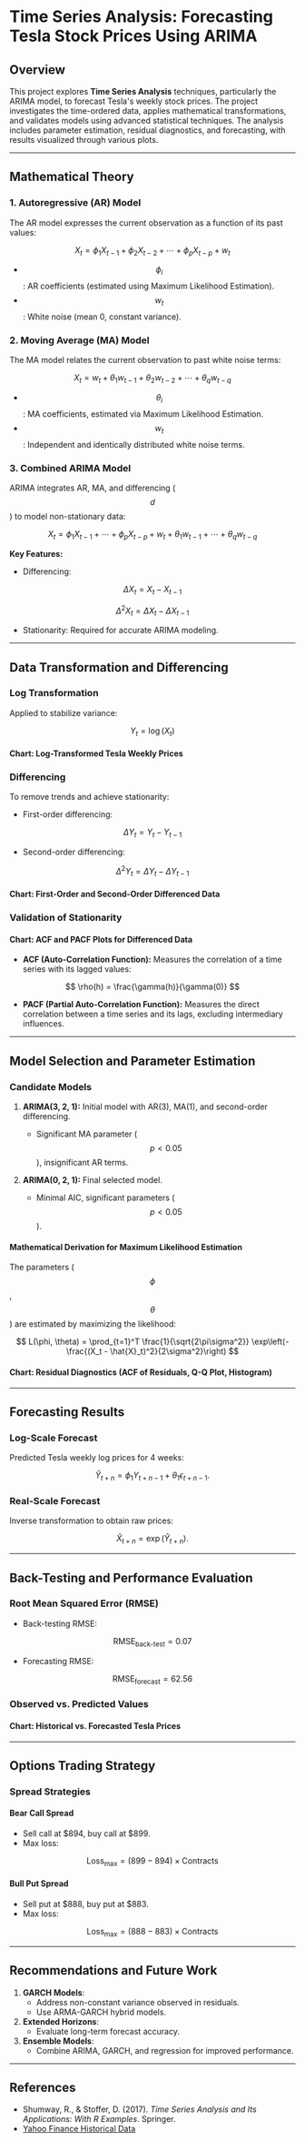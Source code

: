 # Time Series Analysis: Forecasting Tesla Stock Prices Using ARIMA

## Overview
This project explores **Time Series Analysis** techniques, particularly the ARIMA model, to forecast Tesla's weekly stock prices. The project investigates the time-ordered data, applies mathematical transformations, and validates models using advanced statistical techniques. The analysis includes parameter estimation, residual diagnostics, and forecasting, with results visualized through various plots.

---

## Mathematical Theory

### 1. **Autoregressive (AR) Model**
The AR model expresses the current observation as a function of its past values:

$$
X_t = \phi_1 X_{t-1} + \phi_2 X_{t-2} + \cdots + \phi_p X_{t-p} + w_t
$$

- $$\phi_i$$: AR coefficients (estimated using Maximum Likelihood Estimation).
- $$w_t$$: White noise (mean 0, constant variance).

### 2. **Moving Average (MA) Model**
The MA model relates the current observation to past white noise terms:

$$
X_t = w_t + \theta_1 w_{t-1} + \theta_2 w_{t-2} + \cdots + \theta_q w_{t-q}
$$

- $$\theta_i$$: MA coefficients, estimated via Maximum Likelihood Estimation.
- $$w_t$$: Independent and identically distributed white noise terms.

### 3. **Combined ARIMA Model**
ARIMA integrates AR, MA, and differencing ($$d$$) to model non-stationary data:

$$
X_t = \phi_1 X_{t-1} + \cdots + \phi_p X_{t-p} + w_t + \theta_1 w_{t-1} + \cdots + \theta_q w_{t-q}
$$

**Key Features:**
- Differencing:

$$
\Delta X_t = X_t - X_{t-1}
$$

$$
\Delta^2 X_t = \Delta X_t - \Delta X_{t-1}
$$

- Stationarity: Required for accurate ARIMA modeling.

---

## Data Transformation and Differencing

### Log Transformation
Applied to stabilize variance:

$$
Y_t = \log(X_t)
$$

#### Chart: Log-Transformed Tesla Weekly Prices

### Differencing
To remove trends and achieve stationarity:
- First-order differencing:

$$
\Delta Y_t = Y_t - Y_{t-1}
$$

- Second-order differencing:

$$
\Delta^2 Y_t = \Delta Y_t - \Delta Y_{t-1}
$$

#### Chart: First-Order and Second-Order Differenced Data

### Validation of Stationarity
#### Chart: ACF and PACF Plots for Differenced Data
- **ACF (Auto-Correlation Function):** Measures the correlation of a time series with its lagged values:

$$
\rho(h) = \frac{\gamma(h)}{\gamma(0)}
$$

- **PACF (Partial Auto-Correlation Function):** Measures the direct correlation between a time series and its lags, excluding intermediary influences.

---

## Model Selection and Parameter Estimation

### Candidate Models
1. **ARIMA(3, 2, 1):** Initial model with AR(3), MA(1), and second-order differencing.
   - Significant MA parameter ($$p < 0.05$$), insignificant AR terms.

2. **ARIMA(0, 2, 1):** Final selected model.
   - Minimal AIC, significant parameters ($$p < 0.05$$).

#### Mathematical Derivation for Maximum Likelihood Estimation
The parameters ($$\phi$$, $$\theta$$) are estimated by maximizing the likelihood:

$$
L(\phi, \theta) = \prod_{t=1}^T \frac{1}{\sqrt{2\pi\sigma^2}} \exp\left(-\frac{(X_t - \hat{X}_t)^2}{2\sigma^2}\right)
$$

#### Chart: Residual Diagnostics (ACF of Residuals, Q-Q Plot, Histogram)

---


## Forecasting Results

### Log-Scale Forecast
Predicted Tesla weekly log prices for 4 weeks:


$$
\hat{Y}_{t+n} = \phi_1 Y_{t+n-1} + \theta_1 \epsilon_{t+n-1}.
$$


### Real-Scale Forecast
Inverse transformation to obtain raw prices: 


$$
\hat{X}_{t+n} = \exp(\hat{Y}_{t+n}).
$$





---

## Back-Testing and Performance Evaluation

### Root Mean Squared Error (RMSE)
- Back-testing RMSE:

$$
\text{RMSE}_{\text{back-test}} = 0.07
$$

- Forecasting RMSE:

$$
\text{RMSE}_{\text{forecast}} = 62.56
$$

### Observed vs. Predicted Values
#### Chart: Historical vs. Forecasted Tesla Prices

---

## Options Trading Strategy

### Spread Strategies
#### Bear Call Spread
- Sell call at \$894, buy call at \$899.
- Max loss:

$$
\text{Loss}_{\text{max}} = (899 - 894) \times \text{Contracts}
$$

#### Bull Put Spread
- Sell put at \$888, buy put at \$883.
- Max loss:

$$
\text{Loss}_{\text{max}} = (888 - 883) \times \text{Contracts}
$$

---

## Recommendations and Future Work
1. **GARCH Models**:
   - Address non-constant variance observed in residuals.
   - Use ARMA-GARCH hybrid models.
2. **Extended Horizons**:
   - Evaluate long-term forecast accuracy.
3. **Ensemble Models**:
   - Combine ARIMA, GARCH, and regression for improved performance.

---

## References
- Shumway, R., & Stoffer, D. (2017). *Time Series Analysis and Its Applications: With R Examples*. Springer.
- [Yahoo Finance Historical Data](https://finance.yahoo.com/quote/TSLA/history?p=TSLA)


